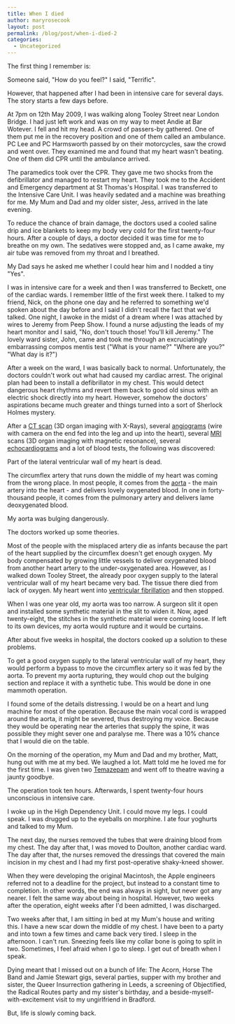 ```yaml
---
title: When I died
author: maryrosecook
layout: post
permalink: /blog/post/when-i-died-2
categories:
  - Uncategorized
---
```

The first thing I remember is:

Someone said, "How do you feel?"
I said, "Terrific".

However, that happened after I had been in intensive care for several days. The story starts a few days before.

At 7pm on 12th May 2009, I was walking along Tooley Street near London Bridge. I had just left work and was on my way to meet Andie at Bar Wotever. I fell and hit my head. A crowd of passers-by gathered. One of them put me in the recovery position and one of them called an ambulance. PC Lee and PC Harmsworth passed by on their motorcycles, saw the crowd and went over. They examined me and found that my heart wasn't beating. One of them did CPR until the ambulance arrived.

The paramedics took over the CPR. They gave me two shocks from the defibrillator and managed to restart my heart. They took me to the Accident and Emergency department at St Thomas's Hospital. I was transferred to the Intensive Care Unit. I was heavily sedated and a machine was breathing for me. My Mum and Dad and my older sister, Jess, arrived in the late evening.

To reduce the chance of brain damage, the doctors used a cooled saline drip and ice blankets to keep my body very cold for the first twenty-four hours. After a couple of days, a doctor decided it was time for me to breathe on my own. The sedatives were stopped and, as I came awake, my air tube was removed from my throat and I breathed.

My Dad says he asked me whether I could hear him and I nodded a tiny "Yes".

I was in intensive care for a week and then I was transferred to Beckett, one of the cardiac wards. I remember little of the first week there. I talked to my friend, Nick, on the phone one day and he referred to something we'd spoken about the day before and I said I didn't recall the fact that we'd talked. One night, I awoke in the midst of a dream where I was attached by wires to Jeremy from Peep Show. I found a nurse adjusting the leads of my heart monitor and I said, "No, don't touch those! You'll kill Jeremy." The lovely ward sister, John, came and took me through an excruciatingly embarrassing compos mentis test ("What is your name?" "Where are you?" "What day is it?")

After a week on the ward, I was basically back to normal. Unfortunately, the doctors couldn't work out what had caused my cardiac arrest. The original plan had been to install a defibrillator in my chest. This would detect dangerous heart rhythms and revert them back to good old sinus with an electric shock directly into my heart. However, somehow the doctors' aspirations became much greater and things turned into a sort of Sherlock Holmes mystery.

After a [CT scan][1] (3D organ imaging with X-Rays), several [angiograms]() (wire with camera on the end fed into the leg and up into the heart), several [MRI][2] scans (3D organ imaging with magnetic resonance), several [echocardiograms][3] and a lot of blood tests, the following was discovered:

Part of the lateral ventricular wall of my heart is dead.

The circumflex artery that runs down the middle of my heart was coming from the wrong place. In most people, it comes from the [aorta][4] - the main artery into the heart - and delivers lovely oxygenated blood. In one in forty-thousand people, it comes from the pulmonary artery and delivers lame deoxygenated blood.

My aorta was bulging dangerously.

The doctors worked up some theories.

Most of the people with the misplaced artery die as infants because the part of the heart supplied by the circumflex doesn't get enough oxygen. My body compensated by growing little vessels to deliver oxygenated blood from another heart artery to the under-oxygenated area. However, as I walked down Tooley Street, the already poor oxygen supply to the lateral ventricular wall of my heart became very bad. The tissue there died from lack of oxygen. My heart went into [ventricular fibrillation][5] and then stopped.

When I was one year old, my aorta was too narrow. A surgeon slit it open and installed some synthetic material in the slit to widen it. Now, aged twenty-eight, the stitches in the synthetic material were coming loose. If left to its own devices, my aorta would rupture and it would be curtains.

After about five weeks in hospital, the doctors cooked up a solution to these problems.

To get a good oxygen supply to the lateral ventricular wall of my heart, they would perform a bypass to move the circumflex artery so it was fed by the aorta. To prevent my aorta rupturing, they would chop out the bulging section and replace it with a synthetic tube. This would be done in one mammoth operation.

I found some of the details distressing. I would be on a heart and lung machine for most of the operation. Because the main vocal cord is wrapped around the aorta, it might be severed, thus destroying my voice. Because they would be operating near the arteries that supply the spine, it was possible they might sever one and paralyse me. There was a 10% chance that I would die on the table.

On the morning of the operation, my Mum and Dad and my brother, Matt, hung out with me at my bed. We laughed a lot. Matt told me he loved me for the first time. I was given two [Temazepam][6] and went off to theatre waving a jaunty goodbye.

The operation took ten hours. Afterwards, I spent twenty-four hours unconscious in intensive care.

I woke up in the High Dependency Unit. I could move my legs. I could speak. I was drugged up to the eyeballs on morphine. I ate four yoghurts and talked to my Mum.

The next day, the nurses removed the tubes that were draining blood from my chest. The day after that, I was moved to Doulton, another cardiac ward. The day after that, the nurses removed the dressings that covered the main incision in my chest and I had my first post-operative shaky-kneed shower.

When they were developing the original Macintosh, the Apple engineers referred not to a deadline for the project, but instead to a constant time to completion. In other words, the end was always in sight, but never got any nearer. I felt the same way about being in hospital. However, two weeks after the operation, eight weeks after I'd been admitted, I was discharged.

Two weeks after that, I am sitting in bed at my Mum's house and writing this. I have a new scar down the middle of my chest. I have been to a party and into town a few times and came back very tired. I sleep in the afternoon. I can't run. Sneezing feels like my collar bone is going to split in two. Sometimes, I feel afraid when I go to sleep. I get out of breath when I speak.

Dying meant that I missed out on a bunch of life: The Acorn, Horse The Band and Jamie Stewart gigs, several parties, supper with my brother and sister, the Queer Insurrection gathering in Leeds, a screening of Objectified, the Radical Routes party and my sister's birthday, and a beside-myself-with-excitement visit to my ungirlfriend in Bradford.

But, life is slowly coming back.

 [1]: http://en.wikipedia.org/wiki/Computed_tomography
 [2]: http://en.wikipedia.org/wiki/Magnetic_resonance_imaging
 [3]: http://en.wikipedia.org/wiki/Echocardiography
 [4]: http://en.wikipedia.org/wiki/Aorta
 [5]: http://en.wikipedia.org/wiki/Ventricular_fibrillation
 [6]: http://en.wikipedia.org/wiki/Temazepam
